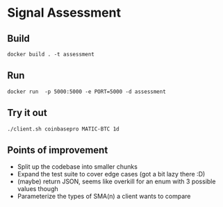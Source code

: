 # Signal Assessment

## Build

`docker build . -t assessment`

## Run

`docker run  -p 5000:5000 -e PORT=5000 -d assessment`

## Try it out

`./client.sh coinbasepro MATIC-BTC 1d`

## Points of improvement

- Split up the codebase into smaller chunks
- Expand the test suite to cover edge cases (got a bit lazy there :D)
- (maybe) return JSON, seems like overkill for an enum with 3 possible values though
- Parameterize the types of SMA(n) a client wants to compare